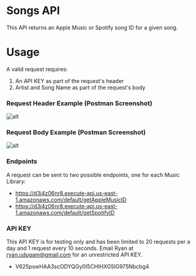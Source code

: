 # Songs API
This API returns an Apple Music or Spotify song ID for a given song.

Usage
=====

A valid request requires:
1) An API KEY as part of the request's header
2) Artist and Song Name as part of the request's body

### Request Header Example (Postman Screenshot)
![alt](https://github.com/adam-p/Songs-API/HeaderExample.png)

### Request Body Example (Postman Screenshot)
![alt](https://github.com/adam-p/Songs-API/BodyExample.png)

### Endpoints
A request can be sent to two possible endpoints, one for each Music Library:
- https://d3j4z06nr8.execute-api.us-east-1.amazonaws.com/default/getAppleMusicID
- https://d3j4z06nr8.execute-api.us-east-1.amazonaws.com/default/getSpotifyID

### API KEY
This API KEY is for testing only and has been limited to 20 requests per a day and 1 request every 10 seconds. Email Ryan at ryan.udugam@gmail.com for an unrestricted API KEY.
- V625pswHAA3scODYQGy0I5CHIHXG5lG975Nbcbg4
